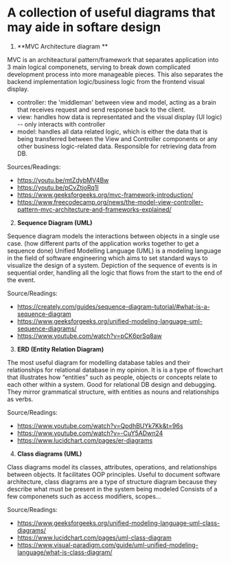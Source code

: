 # A collection of useful diagrams that may aide in softare design

1. **MVC Architecture diagram **

MVC is an architeactural pattern/framework that separates application into 3 main logical componenets, serving to break down complicated development process into more manageable pieces.
This also separates the backend implementation logic/business logic from the frontend visual display. 
- controller: the 'middleman' between view and model, acting as a brain that receives request and send response back to the client. 
- view: handles how data is representated and the visual display (UI logic) -- only interacts with controller
- model: handles all data related logic, which is either the data that is being transferred between the View and Controller components or any other business logic-related data. Responsible for retrieving data from DB.

Sources/Readings:
- https://youtu.be/mtZdybMV4Bw
- https://youtu.be/pCvZtjoRq1I
- https://www.geeksforgeeks.org/mvc-framework-introduction/
- https://www.freecodecamp.org/news/the-model-view-controller-pattern-mvc-architecture-and-frameworks-explained/

2. **Sequence Diagram (UML)**

Sequence diagram models the interactions between objects in a single use case. (how different parts of the application works together to get a sequence done)
Unified Modelling Language (UML) is a modeling language in the field of software engineering which aims to set standard ways to visualize the design of a system.
Depiction of the sequence of events is in sequential order, handling all the logic that flows from the start to the end of the event.

Source/Readings:
- https://creately.com/guides/sequence-diagram-tutorial/#what-is-a-sequence-diagram
- https://www.geeksforgeeks.org/unified-modeling-language-uml-sequence-diagrams/
- https://www.youtube.com/watch?v=pCK6prSq8aw

3. **ERD (Entity Relation Diagram)**


The most useful diagram for modelling database tables and their relationships for relational database in my opinion. It is is a type of flowchart that illustrates how “entities” such as people, objects or concepts relate to each other within a system.
Good for relational DB design and debugging. They mirror grammatical structure, with entities as nouns and relationships as verbs.

Source/Readings:
- https://www.youtube.com/watch?v=QpdhBUYk7Kk&t=96s
- https://www.youtube.com/watch?v=-CuY5ADwn24
- https://www.lucidchart.com/pages/er-diagrams

4. **Class diagrams (UML)**

Class diagrams model its classes, attributes, operations, and relationships between objects. It facilitates OOP principles. Useful to document software architecture, class diagrams are a type of structure diagram because they describe what must be present in the system being modeled
Consists of a few componenets such as access modifiers, scopes... 

Source/Readings:
- https://www.geeksforgeeks.org/unified-modeling-language-uml-class-diagrams/
- https://www.lucidchart.com/pages/uml-class-diagram
- https://www.visual-paradigm.com/guide/uml-unified-modeling-language/what-is-class-diagram/
